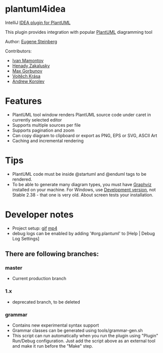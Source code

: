 plantuml4idea
=============

IntelliJ [IDEA plugin for PlantUML](http://plugins.intellij.net/plugin/?idea&id=7017)

This plugin provides integration with popular [PlantUML](http://plantuml.sourceforge.net/) diagramming tool

Author: [Eugene Steinberg](https://github.com/esteinberg)

Contributors:

 * [Ivan Mamontov](https://github.com/IvanMamontov)
 * [Henady Zakalusky](https://github.com/hza)
 * [Max Gorbunov](https://github.com/6zow)
 * [Vojtěch Krása](https://github.com/krasa)
 * [Andrew Korolev](https://github.com/koroandr)

# Features

* PlantUML tool window renders PlantUML source code under caret in currently selected editor
* Supports multiple sources per file
* Supports pagination and zoom
* Can copy diagram to clipboard or export as PNG, EPS or SVG, ASCII Art
* Caching and incremental rendering 

# Tips

* PlantUML code must be inside @startuml and @enduml tags to be rendered.
* To be able to generate many diagram types, you must have [Graphviz](https://www.graphviz.org/download/)
 installed on your machine. For Windows, use [Development version](https://ci.appveyor.com/project/ellson/graphviz-pl238), not Stable 2.38 - that one is very old. About screen tests your installation.

# Developer notes
* Project setup: [gif](https://user-images.githubusercontent.com/1160875/55478653-7dbb2300-561c-11e9-8a58-66f5a66b5dc1.gif) [mp4](https://mega.nz/#!66oTUIgA!ckkAdLZNHtXjIwyoSlN6BwA-vEWh_034vTRqtWZr9AM)
* debug logs can be enabled by adding '#org.plantuml' to [Help | Debug Log Settings] 

## There are following branches:

### master
* Current production branch

### 1.x
* deprecated branch, to be deleted

### grammar
* Contains new experimental syntax support
* Grammar classes can be generated using tools/grammar-gen.sh
* This script can run automatically when you run the plugin using "Plugin" Run/Debug configuration. Just add the script
above as an external tool and make it run before the "Make" step.
